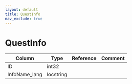 ```yaml
---
layout: default
title: QuestInfo
nav_exclude: true
---
```

# QuestInfo

| Column | Type | Reference | Comment |
|--------|------|-----------|---------|
|ID|int32|||
|InfoName_lang|locstring|||
